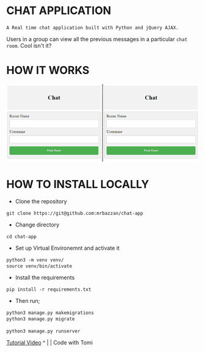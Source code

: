 
# CHAT APPLICATION
    
    A Real time chat application built with Python and jQuery AJAX.

Users in a group can view all the previous messages in a particular ``chat room``. Cool isn't it?

# HOW IT WORKS

![Example](/assets/chat-application.gif)

# HOW TO INSTALL LOCALLY

- Clone the repository
```shell script
git clone https://git@github.com:mrbazzan/chat-app
```

- Change directory
```shell script
cd chat-app
```

- Set up Virtual Environemnt and activate it
```shell script
python3 -m venv venv/
source venv/bin/activate
```

- Install the requirements
```shell script
pip install -r requirements.txt
```

- Then run;
```shell script
python3 manage.py makemigrations
python3 manage.py migrate
 
python3 manage.py runserver
```

[Tutorial Video](https://www.youtube.com/watch?v=IpAk1Eu52GU)
                ^
                |
                |
            Code with Tomi